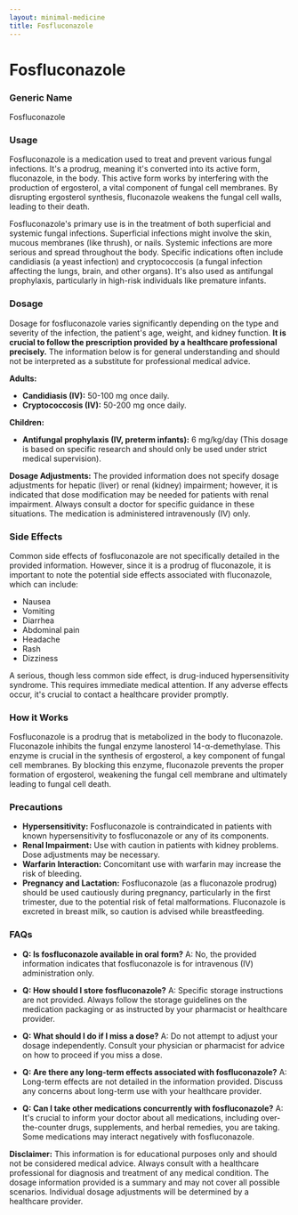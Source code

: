 ```yaml
---
layout: minimal-medicine
title: Fosfluconazole
---
```


# Fosfluconazole
### Generic Name
Fosfluconazole

### Usage

Fosfluconazole is a medication used to treat and prevent various fungal infections.  It's a prodrug, meaning it's converted into its active form, fluconazole, in the body.  This active form works by interfering with the production of ergosterol, a vital component of fungal cell membranes.  By disrupting ergosterol synthesis, fluconazole weakens the fungal cell walls, leading to their death.

Fosfluconazole's primary use is in the treatment of both superficial and systemic fungal infections. Superficial infections might involve the skin, mucous membranes (like thrush), or nails. Systemic infections are more serious and spread throughout the body. Specific indications often include candidiasis (a yeast infection) and cryptococcosis (a fungal infection affecting the lungs, brain, and other organs).  It's also used as antifungal prophylaxis, particularly in high-risk individuals like premature infants.


### Dosage

Dosage for fosfluconazole varies significantly depending on the type and severity of the infection, the patient's age, weight, and kidney function.  **It is crucial to follow the prescription provided by a healthcare professional precisely.**  The information below is for general understanding and should not be interpreted as a substitute for professional medical advice.

**Adults:**

* **Candidiasis (IV):** 50-100 mg once daily.
* **Cryptococcosis (IV):** 50-200 mg once daily.

**Children:**

* **Antifungal prophylaxis (IV, preterm infants):** 6 mg/kg/day (This dosage is based on specific research and should only be used under strict medical supervision).

**Dosage Adjustments:** The provided information does not specify dosage adjustments for hepatic (liver) or renal (kidney) impairment; however, it is indicated that dose modification may be needed for patients with renal impairment.  Always consult a doctor for specific guidance in these situations.  The medication is administered intravenously (IV) only.

### Side Effects

Common side effects of fosfluconazole are not specifically detailed in the provided information. However, since it is a prodrug of fluconazole, it is important to note the potential side effects associated with fluconazole, which can include:

* Nausea
* Vomiting
* Diarrhea
* Abdominal pain
* Headache
* Rash
* Dizziness

A serious, though less common side effect, is drug-induced hypersensitivity syndrome.  This requires immediate medical attention.  If any adverse effects occur, it's crucial to contact a healthcare provider promptly.

### How it Works

Fosfluconazole is a prodrug that is metabolized in the body to fluconazole. Fluconazole inhibits the fungal enzyme lanosterol 14-α-demethylase. This enzyme is crucial in the synthesis of ergosterol, a key component of fungal cell membranes.  By blocking this enzyme, fluconazole prevents the proper formation of ergosterol, weakening the fungal cell membrane and ultimately leading to fungal cell death.

### Precautions

* **Hypersensitivity:** Fosfluconazole is contraindicated in patients with known hypersensitivity to fosfluconazole or any of its components.
* **Renal Impairment:** Use with caution in patients with kidney problems. Dose adjustments may be necessary.
* **Warfarin Interaction:** Concomitant use with warfarin may increase the risk of bleeding.
* **Pregnancy and Lactation:** Fosfluconazole (as a fluconazole prodrug) should be used cautiously during pregnancy, particularly in the first trimester, due to the potential risk of fetal malformations.  Fluconazole is excreted in breast milk, so caution is advised while breastfeeding.


### FAQs

* **Q: Is fosfluconazole available in oral form?** A: No, the provided information indicates that fosfluconazole is for intravenous (IV) administration only.

* **Q: How should I store fosfluconazole?** A:  Specific storage instructions are not provided. Always follow the storage guidelines on the medication packaging or as instructed by your pharmacist or healthcare provider.

* **Q: What should I do if I miss a dose?** A: Do not attempt to adjust your dosage independently. Consult your physician or pharmacist for advice on how to proceed if you miss a dose.

* **Q: Are there any long-term effects associated with fosfluconazole?** A: Long-term effects are not detailed in the information provided.  Discuss any concerns about long-term use with your healthcare provider.

* **Q: Can I take other medications concurrently with fosfluconazole?** A: It's crucial to inform your doctor about all medications, including over-the-counter drugs, supplements, and herbal remedies, you are taking. Some medications may interact negatively with fosfluconazole.


**Disclaimer:** This information is for educational purposes only and should not be considered medical advice.  Always consult with a healthcare professional for diagnosis and treatment of any medical condition.  The dosage information provided is a summary and may not cover all possible scenarios.  Individual dosage adjustments will be determined by a healthcare provider.

